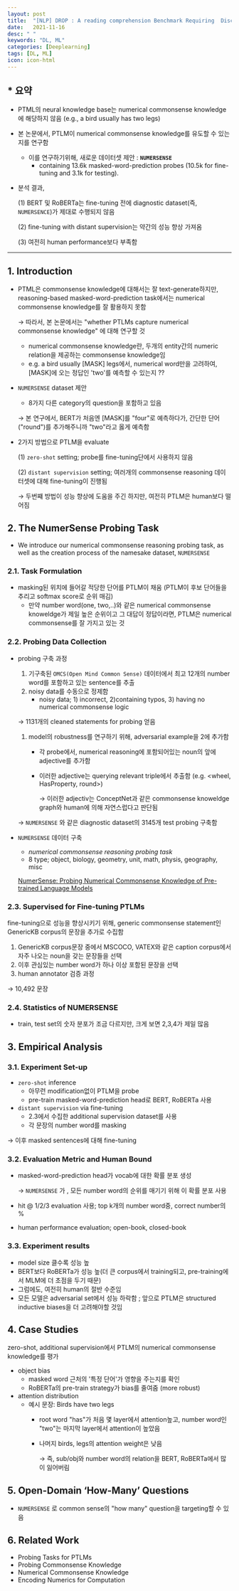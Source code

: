 ```yaml
---
layout: post
title:  "[NLP] DROP : A reading comprehension Benchmark Requiring  Discrete Reasoning Over the content of Paragraphs  "
date:   2021-11-16
desc: " "
keywords: "DL, ML"
categories: [Deeplearning]
tags: [DL, ML]
icon: icon-html
---
```


## *  요약


- PTML의 neural knowledge base는 numerical commonsense knowledge에 해당하지 않음  (e.g., a bird usually has two legs)
- 본 논문에서, PTLM이 numerical commonsense knowledge를 유도할 수 있는지를 연구함
    - 이를 연구하기위해, 새로운 데이터셋 제안 : **`NUMERSENSE`**
        - containing 13.6k masked-word-prediction probes (10.5k for fine-tuning and 3.1k for testing).
- 분석 결과,

    (1) BERT 및 RoBERTa는 fine-tuning 전에 diagnostic dataset(즉, `NUMERSENCE`)가 제대로 수행되지 않음

    (2) fine-tuning with distant supervision는 약간의 성능 향상 가져옴

    (3) 여전히 human performance보다 부족함


---

## 1. Introduction

- PTML은 commonsense knowledge에 대해서는 잘 text-generate하지만, reasoning-based masked-word-prediction task에서는 numerical commonsense knowledge를 잘 활용하지 못함

    → 따라서, 본 논문에서는 "whether PTLMs capture numerical commonsense knowledge" 에 대해 연구할 것

    - numerical commonsense knowledge란, 두개의 entity간의 numeric relation을 제공하는 commonsense knowledge임
    - e.g. a bird usually [MASK] legs에서, numerical word만을 고려하여, [MASK]에 오는 정답인 'two'를 예측할 수 있는지 ??
- `NUMERSENSE` dataset 제안
    - 8가지 다른 category의 question을 포함하고 있음

    → 본 연구에서, BERT가 처음엔 [MASK]를 "four"로 예측하다가, 간단한 단어("round")를 추가해주니까 "two"라고 옳게 예측함

- 2가지 방법으로 PTLM을 evaluate

    (1) `zero-shot` setting; probe를 fine-tuning단에서 사용하지 않음

    (2) `distant supervision` setting; 여러개의 commonsense reasoning 데이터셋에 대해 fine-tuning이 진행됨

    → 두번쨰 방법이 성능 향상에 도움을 주긴 하지만, 여전히 PTLM은 human보다 떨어짐


## 2. The NumerSense Probing Task

- We introduce our numerical commonsense reasoning probing task, as well as the creation process of the namesake dataset, `NUMERSENSE`

### 2.1. Task Formulation

- masking된 위치에 들어갈 적당한 단어를 PTLM이 채움 (PTLM이 후보 단어들을 추리고 softmax score로 순위 매김)
    - 만약 number word(one, two,..)와 같은 numerical commonsense knoweldge가 제일 높은 순위이고 그 대답이 정답이라면, PTLM은 numerical commonsense를 잘 가지고 있는 것

### 2.2. Probing Data Collection

- probing 구축 과정
    1. 기구축된 `OMCS(Open Mind Common Sense)` 데이터에서 최고 12개의 number word를 포함하고 있는 sentence를 추출
    2. noisy data를 수동으로 정제함
        - noisy data; 1) incorrect, 2)containing typos, 3) having no numerical commonsense logic

    → 1131개의 cleaned statements for probing 얻음

    1. model의 robustness를 연구하기 위해, adversarial example을 2에 추가함
        - 각 probe에서, numerical reasoning에 포함되어있는 noun의 앞에 adjective를 추가함
        - 이러한 adjective는 querying relevant triple에서 추출함 (e.g. <wheel, HasProperty, round>)

            → 이러한 adjectiv는 ConceptNet과 같은 commonsense knoweldge graph와 human에 의해 자연스럽다고 판단됨


    →  `NUMERSENSE` 와 같은 diagnostic dataset의 3145개 test probing 구축함

- `NUMERSENSE` 데이터 구축
    - *numerical commonsense reasoning probing task*
    - 8 type; object, biology, geometry, unit, math, physis, geography, misc

    [NumerSense: Probing Numerical Commonsense Knowledge of Pre-trained Language Models](https://inklab.usc.edu/NumerSense/)


### 2.3. Supervised for Fine-tuning PTLMs

fine-tuning으로 성능을 향상시키기 위해, generic commonsense statement인 GenericKB corpus의 문장을 추가로 수집함

1.  GenericKB corpus문장 중에서 MSCOCO, VATEX와 같은 caption corpus에서 자주 나오는 noun을 갖는 문장들을 선택
2. 이후 관심있는 number word가 하나 이상 포함된 문장을 선택
3. human annotator 검증 과정

→ 10,492 문장

### 2.4. Statistics of NUMERSENSE

- train, test set의 숫자 분포가 조금 다르지만, 크게 보면 2,3,4가 제일 많음

## 3. Empirical Analysis

### 3.1. Experiment Set-up

- `zero-shot` inference
    - 아무런 modification없이 PTLM을 probe
    - pre-train masked-word-prediction head로 BERT, RoBERTa 사용
- `distant supervision` via fine-tuning
    - 2.3에서 수집한 additional supervision dataset를 사용
    - 각 문장의 number word를 masking

→ 이후 masked sentences에 대해 fine-tuning

### 3.2. Evaluation Metric and Human Bound

- masked-word-prediction head가 vocab에 대한 확률 분포 생성

    → `NUMERSENSE` 가 , 모든 number word의 순위를 매기기 위해 이 확률 분포 사용

- hit @ 1/2/3 evaluation 사용; top k개의 number word중, correct number의 %
- human performance evaluation; open-book, closed-book

### 3.3. Experiment results

- model size 클수록 성능 높
- BERT보다 RoBERTa가 성능 높(더 큰 corpus에서 training되고, pre-training에서 MLM에 더 초점을 두기 때문)
- 그럼에도, 여전히 human의 절반 수준임
- 모든 모델은 adversarial set에서 성능 하락함 ; 앞으로 PTLM은 structured inductive biases을 더 고려해야할 것임

## 4. Case Studies

zero-shot, additional supervision에서 PTLM의 numerical commonsense knowledge를 평가

- object bias
    - masked word 근처의 '특정 단어'가 영향을 주는지를 확인
    - RoBERTa의 pre-train strategy가 bias를 줄여줌 (more robust)
- attention distribution
    - 예시 문장: Birds have two legs
        - root word "has"가 처음 몇 layer에서 attention높고, number word인 "two"는 마지막 layer에서 attention이 높았음
        - 나머지 birds, legs의 attention weight은 낮음

            → 즉, sub/obj와 number word의 relation을 BERT, RoBERTa에서 많이 잃어버림


## 5. Open-Domain ‘How-Many’ Questions

- `NUMERSENSE` 로 common sense의 "how many" question을 targeting할 수 있음

## 6. Related Work

- Probing Tasks for PTLMs
- Probing Commonsense Knowledge
- Numerical Commonsense Knowledge
- Encoding Numerics for Computation
